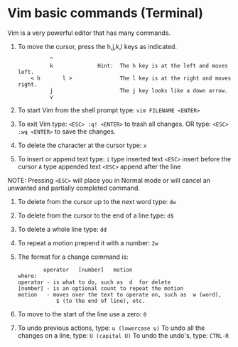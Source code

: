 # Vim basic commands \(Terminal\)

Vim is a very powerful editor that has many commands.

1. To move the cursor, press the h,j,k,l keys as indicated.

   ```text
             ^
             k              Hint:  The h key is at the left and moves left.
       < h       l >               The l key is at the right and moves right.
             j                     The j key looks like a down arrow.
             v
   ```

2. To start Vim from the shell prompt type: `vim FILENAME <ENTER>`
3. To exit Vim type: `<ESC> :q! <ENTER>` to trash all changes. OR type: `<ESC> :wq <ENTER>` to save the changes.
4. To delete the character at the cursor type: `x`
5. To insert or append text type: `i` type inserted text `<ESC>` insert before the cursor `A` type appended text `<ESC>` append after the line

NOTE: Pressing `<ESC>` will place you in Normal mode or will cancel an unwanted and partially completed command.

1. To delete from the cursor up to the next word type:    `dw`
2. To delete from the cursor to the end of a line type:    `d$`
3. To delete a whole line type:    `dd`
4. To repeat a motion prepend it with a number:   `2w`
5. The format for a change command is:

   ```text
           operator   [number]   motion
   where:
   operator - is what to do, such as  d  for delete
   [number] - is an optional count to repeat the motion
   motion   - moves over the text to operate on, such as  w (word),
               $ (to the end of line), etc.
   ```

6. To move to the start of the line use a zero: `0`
7. To undo previous actions, type: `u (lowercase u)` To undo all the changes on a line, type: `U (capital U)` To undo the undo's, type: `CTRL-R`

